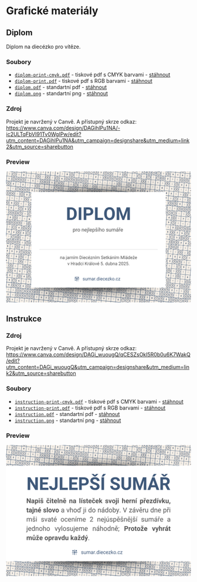 # Grafické materiály

## Diplom

Diplom na diecézko pro vítěze.

### Soubory

- [`diplom-print-cmyk.pdf`](./diplom-print-cmyk.pdf) - tiskové pdf s CMYK barvami - [stáhnout](https://raw.githubusercontent.com/petrkucerak/sumar/refs/heads/main/diplom/diplom-print-cmyk.pdf)
- [`diplom-print.pdf`](./diplom-print.pdf) - tiskové pdf s RGB barvami - [stáhnout](https://raw.githubusercontent.com/petrkucerak/sumar/refs/heads/main/diplom/diplom-print.pdf)
- [`diplom.pdf`](./diplom.pdf) - standartní pdf - [stáhnout](https://raw.githubusercontent.com/petrkucerak/sumar/refs/heads/main/diplom/diplom.pdf)
- [`diplom.png`](./diplom.png) - standartní png - [stáhnout](https://raw.githubusercontent.com/petrkucerak/sumar/refs/heads/main/diplom/diplom.png)

### Zdroj

Projekt je navržený v Canvě. A přístupný skrze odkaz: https://www.canva.com/design/DAGihlPu1NA/-ic2ULTqFbVI91Tv0WgIPw/edit?utm_content=DAGihlPu1NA&utm_campaign=designshare&utm_medium=link2&utm_source=sharebutton


### Preview

![diplom pro viteze](./diplom.png)


## Instrukce

### Zdroj

Projekt je navržený v Canvě. A přístupný skrze odkaz: https://www.canva.com/design/DAGi_wuougQ/qCESZsOkI5R0b0u6K7WakQ/edit?utm_content=DAGi_wuougQ&utm_campaign=designshare&utm_medium=link2&utm_source=sharebutton


### Soubory

- [`instruction-print-cmyk.pdf`](./instruction-print-cmyk.pdf) - tiskové pdf s CMYK barvami - [stáhnout](https://raw.githubusercontent.com/petrkucerak/sumar/refs/heads/main/diplom/instruction-print-cmyk.pdf)
- [`instruction-print.pdf`](./instruction-print.pdf) - tiskové pdf s RGB barvami - [stáhnout](https://raw.githubusercontent.com/petrkucerak/sumar/refs/heads/main/diplom/instruction-print.pdf)
- [`instruction.pdf`](./instruction.pdf) - standartní pdf - [stáhnout](https://raw.githubusercontent.com/petrkucerak/sumar/refs/heads/main/diplom/instruction.pdf)
- [`instruction.png`](./instruction.png) - standartní png - [stáhnout](https://raw.githubusercontent.com/petrkucerak/sumar/refs/heads/main/diplom/instruction.png)

### Preview

![instruction pro viteze](./instruction.png)